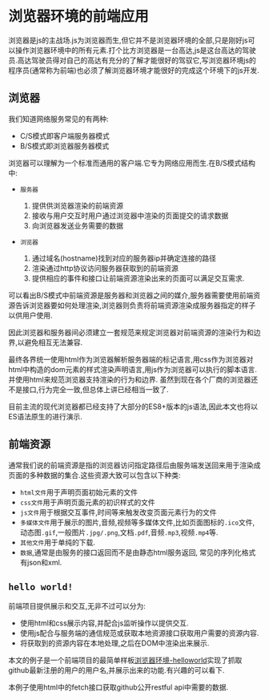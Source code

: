 # 浏览器环境的前端应用

浏览器是js的主战场.js为浏览器而生,但它并不是浏览器环境的全部,只是刚好js可以操作浏览器环境中的所有元素.打个比方浏览器是一台高达,js是这台高达的驾驶员.高达驾驶员得对自己的高达有充分的了解才能很好的驾驭它,写浏览器环境js的程序员(通常称为前端)也必须了解浏览器环境才能很好的完成这个环境下的js开发.

## 浏览器

我们知道网络服务常见的有两种:

+ C/S模式即客户端服务器模式
+ B/S模式即浏览器服务器模式

浏览器可以理解为一个标准而通用的客户端.它专为网络应用而生.在B/S模式结构中:

+ `服务器`
    1. 提供供浏览器渲染的前端资源
    2. 接收与用户交互时用户通过浏览器中渲染的页面提交的请求数据
    3. 向浏览器发送业务需要的数据

+ `浏览器`
    1. 通过域名(hostname)找到对应的服务器ip并确定连接的路径
    2. 渲染通过http协议访问服务器获取到的前端资源
    3. 提供相应的事件和接口让前端资源渲染出来的页面可以满足交互需求.

可以看出B/S模式中前端资源是服务器和浏览器之间的媒介,服务器需要使用前端资源告诉浏览器要如何处理渲染,浏览器则负责将前端资源渲染成服务器指定的样子以供用户使用.

因此浏览器和服务器间必须建立一套规范来规定浏览器对前端资源的渲染行为和边界,以避免相互无法兼容.

最终各界统一使用html作为浏览器解析服务器端的标记语言,用css作为浏览器对html中构造的dom元素的样式渲染声明语言,用js作为浏览器可以执行的脚本语言.并使用html来规范浏览器支持渲染的行为和边界.
虽然到现在各个厂商的浏览器还不是接口,行为完全一致,但总体上讲已经相当一致了.

目前主流的现代浏览器都已经支持了大部分的ES8+版本的js语法,因此本文也将以ES语法原生的进行演示.

## 前端资源

通常我们说的前端资源是指的浏览器访问指定路径后由服务端发送回来用于渲染成页面的多种数据的集合.这些资源大致可以包含以下种类:

+ `html文件`用于声明页面初始元素的文件
+ `css文件`用于声明页面元素的初识样式的文件
+ `js文件`用于根据交互事件,时间等来触发改变页面元素行为的文件
+ `多媒体文件`用于展示的图片,音频,视频等多媒体文件,比如页面图标的`.ico`文件,动态图`.gif`,一般图片`.jpg/.png`,文档`.pdf`,音频`.mp3`,视频`.mp4`等.
+ `其他文件`用于单纯的下载.
+ `数据`,通常是由服务的接口返回而不是由静态html服务返回, 常见的序列化格式有json和xml.

## `hello world!`

前端项目提供展示和交互,无非不过可以分为:

+ 使用html和css展示内容,并配合js监听操作以提供交互.
+ 使用js配合与服务端的通信规范或获取本地资源接口获取用户需要的资源内容.
+ 将获取到的资源内容在本地处理,之后在DOM中渲染出来展示.

本文的例子是一个前端项目的最简单样板[浏览器环境-helloworld](https://github.com/hsz1273327/TutorialForFront-EndWeb/tree/%E6%B5%8F%E8%A7%88%E5%99%A8%E7%8E%AF%E5%A2%83-helloworld)实现了抓取github最新注册的用户的用户名,并展示出来的功能.有兴趣的可以看下.

本例子使用html中的fetch接口获取github公开restful api中需要的数据.
